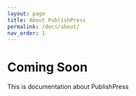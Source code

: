 ```yaml
---
layout: page
title: About PublishPress
permalink: /docs/about/
nav_order: 1
---
```


# Coming Soon

This is documentation about PublishPress
